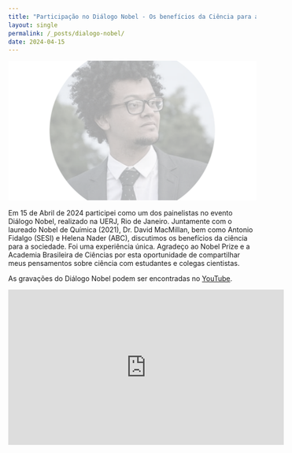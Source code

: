 ```yaml
---
title: "Participação no Diálogo Nobel - Os benefícios da Ciência para a sociedade"
layout: single
permalink: /_posts/dialogo-nobel/
date: 2024-04-15
---
```


<a href="https://andersonbrito.github.io/_posts/dialogo-nobel/"><img src="/assets/images/cover-template.png" width="700"></a>

Em 15 de Abril de 2024 participei como um dos painelistas no evento Diálogo Nobel, realizado na UERJ, Rio de Janeiro. Juntamente com o laureado Nobel de Química (2021), Dr. David MacMillan, bem como Antonio Fidalgo (SESI) e Helena Nader (ABC), discutimos os benefícios da ciência para a sociedade. Foi uma experiência única. Agradeço ao Nobel Prize e a Academia Brasileira de Ciências por esta oportunidade de compartilhar meus pensamentos sobre ciência com estudantes e colegas cientistas.

As gravações do Diálogo Nobel podem ser encontradas no [YouTube](https://www.youtube.com/live/99VjiKDv-VA?si=yUDGEBUYeuOeGeVB&t=2234).

<iframe width="560" height="315" src="https://www.youtube.com/embed/99VjiKDv-VA?si=avH3IkGmp-obN4YY&amp;start=2241" title="YouTube video player" frameborder="0" allow="accelerometer; autoplay; clipboard-write; encrypted-media; gyroscope; picture-in-picture; web-share" referrerpolicy="strict-origin-when-cross-origin" allowfullscreen></iframe>